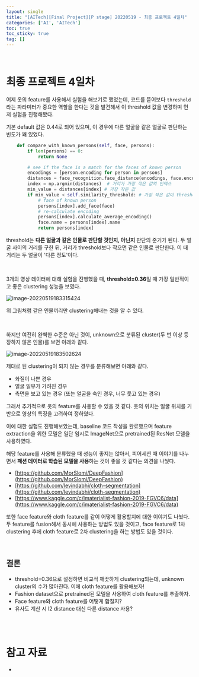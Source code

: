 ```yaml
---
layout: single
title: "[AITech][Final Project][P stage] 20220519 - 최종 프로젝트 4일차"
categories: ['AI', 'AITech']
toc: true
toc_sticky: true
tag: []
---
```




<br>

# 최종 프로젝트 4일차

어제 옷의 feature를 사용해서 실험을 해보기로 했었는데, 코드를 뜯어보다 `threshold`라는 파라미터가 중요한 역할을 한다는 것을 발견해서 이 threshold 값을 변경하며 먼저 실험을 진행해봤다. 

기본 default 값은 0.44로 되어 있으며, 이 경우에 다른 얼굴을 같은 얼굴로 판단하는 빈도가 꽤 있었다. 

```python
    def compare_with_known_persons(self, face, persons):
        if len(persons) == 0:
            return None

        # see if the face is a match for the faces of known person
        encodings = [person.encoding for person in persons]
        distances = face_recognition.face_distance(encodings, face.encoding) # 기존 face들과 현재 face 간의 l2 norm
        index = np.argmin(distances)  # 거리가 가장 작은 값의 인덱스
        min_value = distances[index] # 가장 작은 값
        if min_value < self.similarity_threshold: # 가장 작은 값이 threshold보다도 작으면, -> 해당 face에 추가
            # face of known person
            persons[index].add_face(face)
            # re-calculate encoding
            persons[index].calculate_average_encoding()
            face.name = persons[index].name
            return persons[index]
```

threshold는 **다른 얼굴과 같은 인물로 판단할 것인지, 아닌지** 판단의 준거가 된다. 두 얼굴 사이의 거리를 구한 뒤, 거리가 threshold보다 작으면 같은 인물로 판단한다. 이 때 거리는 두 얼굴이 '다른 정도'이다. 

<br>

3개의 영상 데이터에 대해 실험을 진행했을 때, **threshold=0.36**일 때 가장 일반적이고 좋은 clustering 성능을 보였다. 

![image-20220519183315424](https://user-images.githubusercontent.com/70505378/169265219-a511e1e3-bf22-4c64-ad24-5d039103dee4.png)



위 그림처럼 같은 인물끼리만 clustering해내는 것을 알 수 있다. 

<br>

하지만 여전히 완벽한 수준은 아닌 것이, unknown으로 분류된 cluster(두 번 이상 등장하지 않은 인물)를 보면 아래와 같다. 

![image-20220519183502624](https://user-images.githubusercontent.com/70505378/169265209-7d1c9ece-ba7f-4a31-b03a-9c8124b2b7e9.png)

제대로 된 clustering이 되지 않는 경우를 분류해보면 아래와 같다. 

* 화질이 나쁜 경우
* 얼굴 일부가 가려진 경우
* 측면을 보고 있는 경우 (또는 얼굴을 숙인 경우, 너무 웃고 있는 경우)

그래서 추가적으로 옷의 feature를 사용할 수 있을 것 같다. 옷의 위치는 얼굴 위치를 기반으로 영상의 특징을 고려하여 정하였다. 

이에 대한 실험도 진행해보았는데, baseline 코드 작성을 완료했으며 feature extraction을 위한 모델은 일단 임시로 ImageNet으로 pretrained된 ResNet 모델을 사용하였다. 

해당 feature를 사용해 분류했을 때 성능이 좋지는 않아서, 피어세션 때 이야기를 나누면서 **패션 데이터로 학습된 모델을 사용**하는 것이 좋을 것 같다는 의견을 나눴다. 

* [https://github.com/MorSlomi/DeepFashion](https://github.com/MorSlomi/DeepFashion)
* [https://github.com/levindabhi/cloth-segmentation](https://github.com/levindabhi/cloth-segmentation)
* [https://www.kaggle.com/c/imaterialist-fashion-2019-FGVC6/data](https://www.kaggle.com/c/imaterialist-fashion-2019-FGVC6/data)

또한 face feature와 cloth feature를 같이 어떻게 활용할지에 대한 이야기도 나눴다. 두 feature를 fusion해서 동시에 사용하는 방법도 있을 것이고, face feature로 1차 clustering 후에 cloth feature로 2차 clustering을 하는 방법도 있을 것이다. 



<br>

## **결론**

* threshold=0.36으로 설정하면 비교적 깨끗하게 clustering되는데, unknown cluster의 수가 많아진다. 이에 cloth feature를 활용해보자!
* Fashion dataset으로 pretrained된 모델을 사용하여 cloth feature를 추출하자. 
* Face feature와 cloth feature를 어떻게 합칠지?
* 유사도 계산 시 l2 distance 대신 다른 distance 사용?



















<br>

<br>

# 참고 자료

* 
